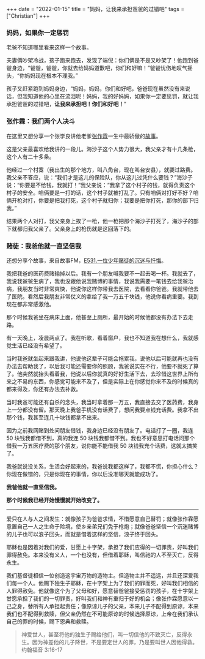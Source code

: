 +++ 
date = "2022-01-15"
title = "妈妈，让我来承担爸爸的过错吧"
tags = ["Christian"]
+++

### 妈妈，如果你一定惩罚

老爸不知道哪里看来这样一个故事。

夫妻俩吵架冷战，孩子跑来跑去，发现了端倪：你们俩是不是又吵架了！他跑到爸爸身边，“爸爸，爸爸，你就去给妈妈道歉吧，你们和好嘛！”爸爸忧伤地叹气摇头，“你妈妈现在根本不理我。”

孩子又赶紧跑到妈妈身边，“妈妈，妈妈，你们和好吧，爸爸现在虽然没有来说话，但我知道他的心里在流泪呢！妈妈，我的好妈妈，如果你一定要惩罚，就让我承担爸爸的过错吧，**让我来承担吧！你们和好吧！**”

### 张作霖：我们两个人决斗

在这里又想分享一个张学良讲他老爹[张作霖](https://zh.wikipedia.org/wiki/%E5%BC%A0%E4%BD%9C%E9%9C%96)一生中最骄傲的[故事](https://news.ifeng.com/history/1/200711/1105_335_285245_3.shtml)。

这是父亲最喜欢给我讲的一段儿。海沙子这个人势力很大，我父亲才有十几条枪，这个人有二十多条。

他经过一个村寨（我出生的那个地方，叫八角台，现在叫台安县），就要过路费。我父亲不答应，说：“我们才是这儿的保险队，你从这儿过凭什么要钱？”海沙子说：“你要是不给钱，我就打！”我父亲说：“我拿了这个村子的钱，就得负责这个村子的安全。咱俩要是一打的话，这个村子就被打乱了。只有咱俩对打好不好？咱俩开枪对打，你要是把我打死，这个村子就归你；我要是把你打死，那你的部下归我。”

结果两个人对打，我父亲身上挨了一枪，他一枪把那个海沙子打死了，海沙子的部下就都归我父亲了。父亲身上的枪伤就是这回落下的。

### 赌徒：我爸他就一直坚信我

还想分享个故事，来自故事FM，[E531.一位少年赌徒的沉迷与忏悔](https://storyfm.cn/episodes/e531-the-obsession-and-confession-of-a-young-gambler/)。

我把我爸的医药费赌输掉以后。我有一个朋友喊我要不一起去喝一杯。我就去了，我说我爸爸生病了，我也没跟他说我赌博的事情，我说我需要一笔钱去给我爸治病，我朋友当时非常爽快，他说你这样你带我去医院，去看看你爸爸。我就带他去了医院。看然后我朋友非常仗义的拿给了我一万五千块钱，他说你看病重要。我到现在都非常感激他。

那个时候我爸坐在病床上面，他甚至上厕所，最开始的时候他都没有办法下去走路。

有一天晚上，凌晨两点了。我在听歌，看着窗户，我也不知道我在想什么，我就感觉生活已经没有希望了。

当时我爸就坐起来跟我讲，他说他这辈子可能会拖累我，说他以后可能就再也没有办法去帮助我了，以后我可能还需要你的照顾，我爸说实在不行，他要不就死了算了。他突然就抬头看着我，他说以后你就真的好好生活下去，去珍惜这世界上所有来之不易的东西，你感觉可能来不及了，但是实际上在你感觉你来不及的时候真的都来得及，你还有办法去补救。

当时我爸可能还有自杀的念头，我当时拿着那一万五，我直接去交了医药费，我身上一分都没有留。那天晚上我爸手机没有话费了，想问我要点钱充话费。我拿不出那个钱，我甚至连几十块钱都拿不出来。

因为之前我网赌到处问朋友借钱，我身边已经没有朋友了。电话打了一圈，我连 50 块钱我都借不到，真的我连 50 块钱我都借不到。我也不好意思打电话问那个借我一万五医疗费的那个朋友，说你能不能借我 50 块钱我充个话费，这就太搞笑了。

我爸就说没关系，生活会好起来的，我爸说我都这样了，我都不慌，你担心什么？你现在做错的，只是你现在的事情，你以后没准哪天就能成功了。

**我爸他就一直坚信我。**

**那个时候我已经开始慢慢就开始改变了。**

---

爱只在人与人之间发生：就像孩子为爸爸求情，不惜愿意自己替罚；就像张作霖愿意置自己一人之生命于险境，使乡亲弟兄们免于枪炮；就像爸爸坚信一个沉迷赌博的儿子也可以浪子回头，而就是借着这样的坚信，浪子终于回头。

耶稣也是因着对我们的爱，甘愿上十字架，承担了我们应得的一切罪责，好叫我们罪得赦免。本来没有义人，一个也没有，但借着耶稣，叫信祂的人不至灭亡，反得永生。

我们基督徒相信一位创造这宇宙万物的造物主。但造物主并不遥远，并且还深爱我们每一个人。他赐下独生子耶稣，在十字架上为了我们的罪而死，好叫我们相信的人罪得赦免。他就像这个为了父母和好，愿意替爸爸接受惩罚的孩子，在十字架上甘愿承担了我们的一切罪责，好叫我们和神有重归于好的机会；像张作霖愿意以一己之身，替所有人承担起责任；像原谅儿子的父亲，本来儿子不配得到原谅，本来我们也不配得到救赎，但父亲仍然在不可能原谅的时候选择原谅，上帝在我们承认自己的罪的时候，赐下恩典和救赎。

> 神爱世人，甚至将他的独生子赐给他们，叫一切信他的不致灭亡，反得永生。因为神差他的儿子降世，不是要定世人的罪，乃是要叫世人因他得救。约翰福音 3:16-17 